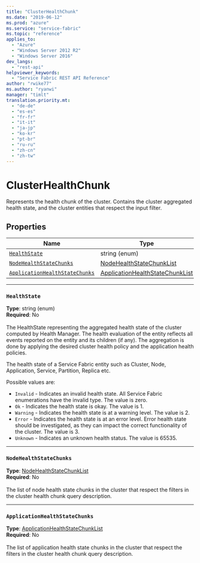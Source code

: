 ```yaml
---
title: "ClusterHealthChunk"
ms.date: "2019-06-12"
ms.prod: "azure"
ms.service: "service-fabric"
ms.topic: "reference"
applies_to: 
  - "Azure"
  - "Windows Server 2012 R2"
  - "Windows Server 2016"
dev_langs: 
  - "rest-api"
helpviewer_keywords: 
  - "Service Fabric REST API Reference"
author: "rwike77"
ms.author: "ryanwi"
manager: "timlt"
translation.priority.mt: 
  - "de-de"
  - "es-es"
  - "fr-fr"
  - "it-it"
  - "ja-jp"
  - "ko-kr"
  - "pt-br"
  - "ru-ru"
  - "zh-cn"
  - "zh-tw"
---
```

# ClusterHealthChunk

Represents the health chunk of the cluster.
Contains the cluster aggregated health state, and the cluster entities that respect the input filter.


## Properties
| Name | Type | Required |
| --- | --- | --- |
| [`HealthState`](#healthstate) | string (enum) | No |
| [`NodeHealthStateChunks`](#nodehealthstatechunks) | [NodeHealthStateChunkList](sfclient-model-nodehealthstatechunklist.md) | No |
| [`ApplicationHealthStateChunks`](#applicationhealthstatechunks) | [ApplicationHealthStateChunkList](sfclient-model-applicationhealthstatechunklist.md) | No |

____
### `HealthState`
__Type__: string (enum) <br/>
__Required__: No<br/>
<br/>
The HealthState representing the aggregated health state of the cluster computed by Health Manager.
The health evaluation of the entity reflects all events reported on the entity and its children (if any).
The aggregation is done by applying the desired cluster health policy and the application health policies.


The health state of a Service Fabric entity such as Cluster, Node, Application, Service, Partition, Replica etc.

Possible values are: 

  - `Invalid` - Indicates an invalid health state. All Service Fabric enumerations have the invalid type. The value is zero.
  - `Ok` - Indicates the health state is okay. The value is 1.
  - `Warning` - Indicates the health state is at a warning level. The value is 2.
  - `Error` - Indicates the health state is at an error level. Error health state should be investigated, as they can impact the correct functionality of the cluster. The value is 3.
  - `Unknown` - Indicates an unknown health status. The value is 65535.



____
### `NodeHealthStateChunks`
__Type__: [NodeHealthStateChunkList](sfclient-model-nodehealthstatechunklist.md) <br/>
__Required__: No<br/>
<br/>
The list of node health state chunks in the cluster that respect the filters in the cluster health chunk query description.


____
### `ApplicationHealthStateChunks`
__Type__: [ApplicationHealthStateChunkList](sfclient-model-applicationhealthstatechunklist.md) <br/>
__Required__: No<br/>
<br/>
The list of application health state chunks in the cluster that respect the filters in the cluster health chunk query description.

